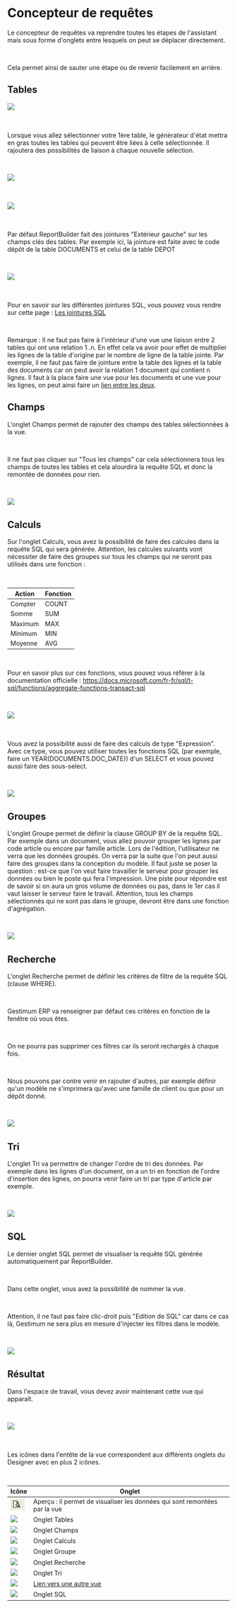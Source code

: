 # Concepteur de requêtes

Le concepteur de requêtes va reprendre toutes les étapes de l'assistant mais sous forme d'onglets entre lesquels on peut se déplacer directement.


 


Cela permet ainsi de sauter une étape ou de revenir facilement en arrière.


## Tables


![](OngletTables1.png)


 


Lorsque vous allez sélectionner votre 1ère table, le générateur d'état mettra en gras toutes les tables qui peuvent être liées à celle sélectionnée. Il rajoutera des possibilités de liaison à chaque nouvelle sélection.


 


![](OngletTables2.png)


 


![](OngletTables3.png)


 


Par défaut ReportBuilder fait des jointures "Extérieur gauche" sur les champs clés des tables. Par exemple ici, la jointure est faite avec le code dépôt de la table DOCUMENTS et celui de la table DEPOT


 


![](Jointure.png)


 


Pour en savoir sur les différentes jointures SQL, vous pouvez vous rendre sur cette page : [Les jointures SQL](../JointuresSQL/JointuresSQL.md)


 


Remarque : Il ne faut pas faire à l'intérieur d'une vue une liaison entre 2 tables qui ont une relation 1..n. En effet cela va avoir pour effet de multiplier les lignes de la table d'origine par le nombre de ligne de la table jointe. Par exemple, il ne faut pas faire de jointure entre la table des lignes et la table des documents car on peut avoir la relation 1 document qui contient n lignes. Il faut à la place faire une vue pour les documents et une vue pour les lignes, on peut ainsi faire un [lien entre les deux](../LiensEntreVues/LiensEntreVues.md).


## Champs


L'onglet Champs permet de rajouter des champs des tables sélectionnées à la vue.


 


Il ne faut pas cliquer sur "Tous les champs" car cela sélectionnera tous les champs de toutes les tables et cela alourdira la requête SQL et donc la remontée de données pour rien.


 


![](OngletChamps.png)


## Calculs


Sur l'onglet Calculs, vous avez la possibilité de faire des calcules dans la requête SQL qui sera générée. Attention, les calcules suivants vont nécessiter de faire des groupes sur tous les champs qui ne seront pas utilisés dans une fonction :


 






|Action|Fonction|
|---|---|
| Compter | COUNT |
| Somme | SUM |
| Maximum | MAX |
| Minimum | MIN |
| Moyenne | AVG |


 


Pour en savoir plus sur ces fonctions, vous pouvez vous référer à la documentation officielle : <https://docs.microsoft.com/fr-fr/sql/t-sql/functions/aggregate-functions-transact-sql>


 


![](OngletCalculs1.png)


 


Vous avez la possibilité aussi de faire des calculs de type "Expression". Avec ce type, vous pouvez utiliser toutes les fonctions SQL (par exemple, faire un YEAR(DOCUMENTS.DOC\_DATE)) d'un SELECT et vous pouvez aussi faire des sous-select.


 


![](OngletCalculs2.png)


## Groupes


L'onglet Groupe permet de définir la clause GROUP BY de la requête SQL. Par exemple dans un document, vous allez pouvoir grouper les lignes par code article ou encore par famille article. Lors de l'édition, l'utilisateur ne verra que les données groupés. On verra par la suite que l'on peut aussi faire des groupes dans la conception du modèle. Il faut juste se poser la question : est-ce que l'on veut faire travailler le serveur pour grouper les données ou bien le poste qui fera l'impression. Une piste pour répondre est de savoir si on aura un gros volume de données ou pas, dans le 1er cas il vaut laisser le serveur faire le travail. Attention, tous les champs sélectionnés qui ne sont pas dans le groupe, devront être dans une fonction d'agrégation.


 


![](OngletGroupes.png)


## Recherche


L'onglet Recherche permet de définir les critères de filtre de la requête SQL (clause WHERE).


 


Gestimum ERP va renseigner par défaut ces critères en fonction de la fenêtre où vous êtes.


 


On ne pourra pas supprimer ces filtres car ils seront rechargés à chaque fois.


 


Nous pouvons par contre venir en rajouter d'autres, par exemple définir qu'un modèle ne s'imprimera qu'avec une famille de client ou que pour un dépôt donné.


 


![](OngletRecherche.png)


## Tri


L'onglet Tri va permettre de changer l'ordre de tri des données. Par exemple dans les lignes d'un document, on a un tri en fonction de l'ordre d'insertion des lignes, on pourra venir faire un tri par type d'article par exemple.


 


![](OngletTri.png)


## SQL


Le dernier onglet SQL permet de visualiser la requête SQL générée automatiquement par ReportBuilder.


 


Dans cette onglet, vous avez la possibilité de nommer la vue.


 


Attention, il ne faut pas faire clic-droit puis "Edition de SQL" car dans ce cas là, Gestimum ne sera plus en mesure d'injecter les filtres dans le modèle.


 


![](OngletSQL.png)


## Résultat


Dans l'espace de travail, vous devez avoir maintenant cette vue qui apparaît.


 


![](Resultat.png)


 


Les icônes dans l'entête de la vue correspondent aux différents onglets du Designer avec en plus 2 icônes.


 






|Icône|Onglet|
|---|---|
| ![](../ConcepteurRequete/IconeAperçu.png) | Aperçu : il permet de visualiser les données qui sont remontées par la vue |
| ![](../ConcepteurRequete/IconeTables.png) | Onglet Tables |
| ![](../ConcepteurRequete/Iconechamps.png) | Onglet Champs |
| ![](../ConcepteurRequete/IconeCalculs.png) | Onglet Calculs |
| ![](../ConcepteurRequete/IconeGroupes.png) | Onglet Groupe |
| ![](../ConcepteurRequete/IconeRecherche.png) | Onglet Recherche |
| ![](../ConcepteurRequete/IconeTri.png) | Onglet Tri |
| ![](../ConcepteurRequete/IconeLien.png) | [Lien vers une autre vue](../LiensEntreVues/LiensEntreVues.md) |
| ![](../ConcepteurRequete/IconeSQL.png) | Onglet SQL |

